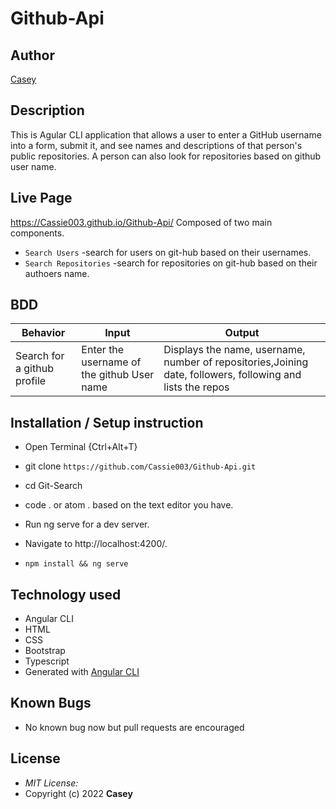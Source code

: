 # Github-Api
## Author
[Casey](https://github.com/Cassie003)

## Description

This is Agular CLI application that allows a user to enter a GitHub username into a form, submit it, and see names and descriptions of that person's public repositories. A person can also look for repositories based on github user name.
## Live Page 
https://Cassie003.github.io/Github-Api/ 
Composed of two main components.
* `Search Users` -search for users on git-hub based on their usernames.
* `Search Repositories` -search for repositories on git-hub based on their authoers name.
## BDD ##
| Behavior                  | Input                     | Output                    |
| ------------------------- | ------------------------- | ------------------------- |
| Search for a github profile |Enter the username of the github User name | Displays the name, username, number of repositories,Joining date, followers, following and lists the repos  |
## Installation / Setup instruction
* Open Terminal {Ctrl+Alt+T}

* git clone ```https://github.com/Cassie003/Github-Api.git```

* cd Git-Search

* code . or atom . based on the text editor you have.

* Run ng serve for a dev server. 

* Navigate to http://localhost:4200/. 

* `npm install && ng serve`

## Technology used ##

* Angular CLI
* HTML 
* CSS
* Bootstrap 
* Typescript
* Generated with [Angular CLI](https://github.com/angular/angular-cli) 
## Known Bugs
* No known bug now but pull requests are encouraged

## License
* *MIT License:*
* Copyright (c) 2022 **Casey**
